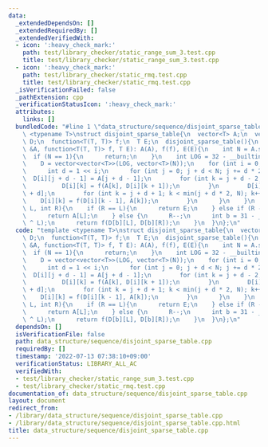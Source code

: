 ```yaml
---
data:
  _extendedDependsOn: []
  _extendedRequiredBy: []
  _extendedVerifiedWith:
  - icon: ':heavy_check_mark:'
    path: test/library_checker/static_range_sum_3.test.cpp
    title: test/library_checker/static_range_sum_3.test.cpp
  - icon: ':heavy_check_mark:'
    path: test/library_checker/static_rmq.test.cpp
    title: test/library_checker/static_rmq.test.cpp
  _isVerificationFailed: false
  _pathExtension: cpp
  _verificationStatusIcon: ':heavy_check_mark:'
  attributes:
    links: []
  bundledCode: "#line 1 \"data_structure/sequence/disjoint_sparse_table.cpp\"\ntemplate\
    \ <typename T>\nstruct disjoint_sparse_table{\n  vector<T> A;\n  vector<vector<T>>\
    \ D;\n  function<T(T, T)> f;\n  T E;\n  disjoint_sparse_table(){\n  }\n  disjoint_sparse_table(vector<T>\
    \ &A, function<T(T, T)> f, T E): A(A), f(f), E(E){\n    int N = A.size();\n  \
    \  if (N == 1){\n      return;\n    }\n    int LOG = 32 - __builtin_clz(N - 1);\n\
    \    D = vector<vector<T>>(LOG, vector<T>(N));\n    for (int i = 0; i < LOG; i++){\n\
    \      int d = 1 << i;\n      for (int j = 0; j + d < N; j += d * 2){\n      \
    \  D[i][j + d - 1] = A[j + d - 1];\n        for (int k = j + d - 2; k >= j; k--){\n\
    \          D[i][k] = f(A[k], D[i][k + 1]);\n        }\n        D[i][j + d] = A[j\
    \ + d];\n        for (int k = j + d + 1; k < min(j + d * 2, N); k++){\n      \
    \    D[i][k] = f(D[i][k - 1], A[k]);\n        }\n      }\n    }\n  }\n  T query(int\
    \ L, int R){\n    if (R == L){\n      return E;\n    } else if (R - L == 1){\n\
    \      return A[L];\n    } else {\n      R--;\n      int b = 31 - __builtin_clz(R\
    \ ^ L);\n      return f(D[b][L], D[b][R]);\n    }\n  }\n};\n"
  code: "template <typename T>\nstruct disjoint_sparse_table{\n  vector<T> A;\n  vector<vector<T>>\
    \ D;\n  function<T(T, T)> f;\n  T E;\n  disjoint_sparse_table(){\n  }\n  disjoint_sparse_table(vector<T>\
    \ &A, function<T(T, T)> f, T E): A(A), f(f), E(E){\n    int N = A.size();\n  \
    \  if (N == 1){\n      return;\n    }\n    int LOG = 32 - __builtin_clz(N - 1);\n\
    \    D = vector<vector<T>>(LOG, vector<T>(N));\n    for (int i = 0; i < LOG; i++){\n\
    \      int d = 1 << i;\n      for (int j = 0; j + d < N; j += d * 2){\n      \
    \  D[i][j + d - 1] = A[j + d - 1];\n        for (int k = j + d - 2; k >= j; k--){\n\
    \          D[i][k] = f(A[k], D[i][k + 1]);\n        }\n        D[i][j + d] = A[j\
    \ + d];\n        for (int k = j + d + 1; k < min(j + d * 2, N); k++){\n      \
    \    D[i][k] = f(D[i][k - 1], A[k]);\n        }\n      }\n    }\n  }\n  T query(int\
    \ L, int R){\n    if (R == L){\n      return E;\n    } else if (R - L == 1){\n\
    \      return A[L];\n    } else {\n      R--;\n      int b = 31 - __builtin_clz(R\
    \ ^ L);\n      return f(D[b][L], D[b][R]);\n    }\n  }\n};\n"
  dependsOn: []
  isVerificationFile: false
  path: data_structure/sequence/disjoint_sparse_table.cpp
  requiredBy: []
  timestamp: '2022-07-13 07:38:10+09:00'
  verificationStatus: LIBRARY_ALL_AC
  verifiedWith:
  - test/library_checker/static_range_sum_3.test.cpp
  - test/library_checker/static_rmq.test.cpp
documentation_of: data_structure/sequence/disjoint_sparse_table.cpp
layout: document
redirect_from:
- /library/data_structure/sequence/disjoint_sparse_table.cpp
- /library/data_structure/sequence/disjoint_sparse_table.cpp.html
title: data_structure/sequence/disjoint_sparse_table.cpp
---
```

